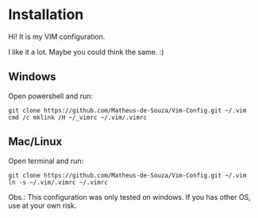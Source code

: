# Installation

Hi! It is my VIM configuration.

I like it a lot. Maybe you could think the same. :)

## Windows

Open powershell and run:

	git clone https://github.com/Matheus-de-Souza/Vim-Config.git ~/.vim
	cmd /c mklink /H ~/_vimrc ~/.vim/.vimrc

## Mac/Linux

Open terminal and run:

	git clone https://github.com/Matheus-de-Souza/Vim-Config.git ~/.vim
	ln -s ~/.vim/.vimrc ~/.vimrc

Obs.: This configuration was only tested on windows. If you has other OS, use at your own risk.

